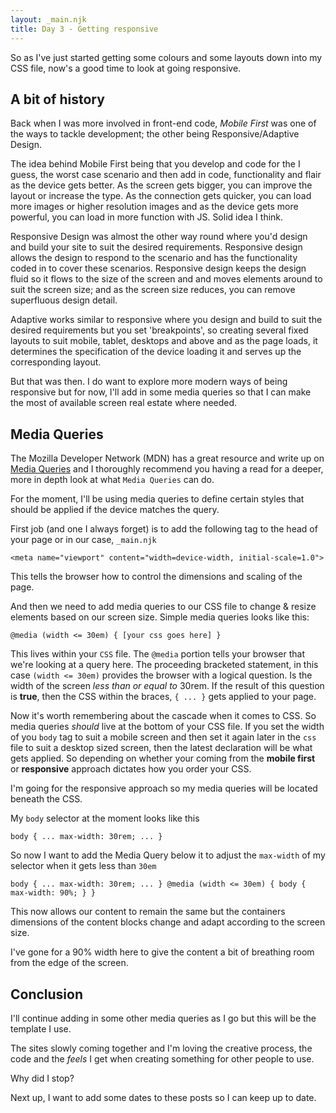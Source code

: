 ```yaml
---
layout: _main.njk
title: Day 3 - Getting responsive
---
```


So as I've just started getting some colours and some layouts down into my CSS file, now's a good time to look at going responsive.

## A bit of history

Back when I was more  involved in front-end code, *Mobile First* was one of the ways to tackle development; the other being Responsive/Adaptive Design.

The idea behind Mobile First being that you develop and code for the I guess, the worst case scenario and then add in code, functionality and flair as the device gets better. As the screen gets bigger, you can improve the layout or increase the type. As the connection gets quicker, you can load more images or higher resolution images and as the device gets more powerful, you can load in more function with JS.  Solid idea I think.

Responsive Design was almost the other way round where you'd design and build your site to suit the desired requirements. Responsive design allows the design to respond to the scenario and has the functionality coded in to cover these scenarios. Responsive design keeps the design fluid so it flows to the size of the screen and and moves elements around to suit the screen size; and as the screen size reduces, you can remove superfluous design detail.

Adaptive works similar to responsive where you design and build to suit the desired requirements but you set 'breakpoints', so creating several fixed layouts to suit mobile, tablet, desktops and above and as the page loads, it determines the specification of the device loading it and serves up the corresponding layout.

But that was then. I do want to explore more modern ways of being responsive but for now, I'll add in some media queries so that I can make the most of available screen real estate where needed.

## Media Queries

The Mozilla Developer Network (MDN) has a great resource and write up on [Media Queries]("https://developer.mozilla.org/en-US/docs/Web/CSS/Media_Queries/Using_media_queries") and I thoroughly recommend you having a read for a deeper, more in depth look at what `Media Queries` can do.

For the moment, I'll be using media queries to define certain styles that should be applied if the device matches the query.

First job (and one I always forget) is to add the following tag to the head of your page or in our case, `_main.njk`

`<meta name="viewport" content="width=device-width, initial-scale=1.0">`

This tells the browser how to control the dimensions and scaling of the page.

And then we need to add media queries to our CSS file to change & resize elements based on our screen size. Simple media queries looks like this:

`@media (width <= 30em) { [your css goes here] }`

This lives within your `CSS` file. The `@media` portion tells your browser that we're looking at a query here. The proceeding bracketed statement, in this case `(width <= 30em)` provides the browser with a logical question. Is the width of the screen *less than or equal to* 30rem. If the result of this question is **true**, then the CSS within the braces, `{ ... }` gets applied to your page.

Now it's worth remembering about the cascade when it comes to CSS. So media queries *should* live at the bottom of your CSS file. If you set the width of you `body` tag to suit a mobile screen and then set it again later in the `css` file to suit a desktop sized screen, then the latest declaration will be what gets applied. So depending on whether your coming from the **mobile first** or **responsive** approach dictates how you order your CSS.

I'm going for the responsive approach so my media queries will be located beneath the CSS.

My `body` selector at the moment looks like this

`body {
  ...
  max-width: 30rem;
  ...
}`

So now I want to add the Media Query below it to adjust the `max-width` of my selector when it gets less than `30em`

`body {
  ...
  max-width: 30rem;
  ...
}
@media (width <= 30em) {
  body {
    max-width: 90%;
    }
  }`

This now allows our content to remain the same but the containers dimensions of the content blocks change and adapt according to the screen size.

I've gone for a 90% width here to give the content a bit of breathing room from the edge of the screen.

## Conclusion

I'll continue adding in some other media queries as I go but this will be the template I use.

The sites slowly coming together and I'm loving the creative process, the code and the _feels_ I get when creating something for other people to use.

Why did I stop?

Next up, I want to add some dates to these posts so I can keep up to date.
